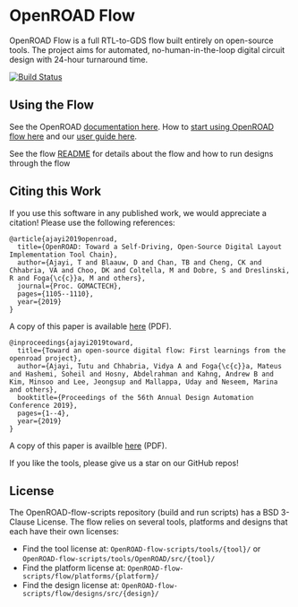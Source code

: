 # OpenROAD Flow

OpenROAD Flow is a full RTL-to-GDS flow built entirely on open-source tools.
The project aims for automated, no-human-in-the-loop digital circuit design
with 24-hour turnaround time.

[![Build Status](https://jenkins.openroad.tools/buildStatus/icon?job=OpenROAD-flow-script-Public%2Fpublic_tests_all%2Fmaster)](https://jenkins.openroad.tools/view/Public/job/OpenROAD-flow-script-Public/job/public_tests_all/job/master/)

## Using the Flow

See the OpenROAD [documentation here](https://openroad.readthedocs.io/en/latest/).
How to [start using OpenROAD flow here](https://openroad.readthedocs.io/en/latest/user/GettingStarted.html)
and our [user guide here](https://openroad.readthedocs.io/en/latest/user/UserGuide.html).

See the flow [README](flow) for details about the flow and how to run designs through the flow

## Citing this Work

If you use this software in any published work, we would appreciate a citation!
Please use the following references:

```
@article{ajayi2019openroad,
  title={OpenROAD: Toward a Self-Driving, Open-Source Digital Layout Implementation Tool Chain},
  author={Ajayi, T and Blaauw, D and Chan, TB and Cheng, CK and Chhabria, VA and Choo, DK and Coltella, M and Dobre, S and Dreslinski, R and Foga{\c{c}}a, M and others},
  journal={Proc. GOMACTECH},
  pages={1105--1110},
  year={2019}
}
```
A copy of this paper is available
[here](http://people.ece.umn.edu/users/sachin/conf/gomactech19.pdf) (PDF).
```
@inproceedings{ajayi2019toward,
  title={Toward an open-source digital flow: First learnings from the openroad project},
  author={Ajayi, Tutu and Chhabria, Vidya A and Foga{\c{c}}a, Mateus and Hashemi, Soheil and Hosny, Abdelrahman and Kahng, Andrew B and Kim, Minsoo and Lee, Jeongsup and Mallappa, Uday and Neseem, Marina and others},
  booktitle={Proceedings of the 56th Annual Design Automation Conference 2019},
  pages={1--4},
  year={2019}
}
```
A copy of this paper is availble
[here](https://vlsicad.ucsd.edu/Publications/Conferences/371/c371.pdf) (PDF).

If you like the tools, please give us a star on our GitHub repos!

## License

The OpenROAD-flow-scripts repository (build and run scripts) has a BSD 3-Clause License.
The flow relies on several tools, platforms and designs that each have their own licenses:

- Find the tool license at: `OpenROAD-flow-scripts/tools/{tool}/` or `OpenROAD-flow-scripts/tools/OpenROAD/src/{tool}/`
- Find the platform license at: `OpenROAD-flow-scripts/flow/platforms/{platform}/`
- Find the design license at: `OpenROAD-flow-scripts/flow/designs/src/{design}/`

